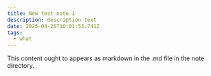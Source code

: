```yaml
---
title: New test note 1
description: description text
date: 2025-04-26T10:01:53.741Z
tags:
  - what
---
```

T﻿his content ought to appears as markdown in the .md file in the note directory.